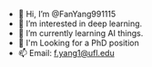- 👋 Hi, I’m @FanYang991115
- 👀 I’m interested in deep learning.
- 🌱 I’m currently learning AI things.
- 💞️ I'm Looking for a PhD position
- 📫 Email: f.yang1@ufl.edu

<!---
FanYang991115/FanYang991115 is a ✨ special ✨ repository because its `README.md` (this file) appears on your GitHub profile.
You can click the Preview link to take a look at your changes.
--->
